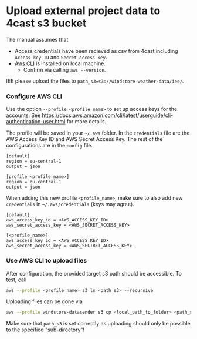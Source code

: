 # Upload external project data to 4cast s3 bucket

The manual assumes that 
- Access credentials have been recieved as csv from 4cast including `Access key ID` and `Secret access key`. 
- [Aws CLI](https://docs.aws.amazon.com/cli/latest/userguide/getting-started-install.html) is installed on local machine.
  - Confirm via calling `aws --version`.

IEE please upload the files to `path_s3=s3://windstore-weather-data/iee/`.
### Configure AWS CLI 

Use the option `--profile <profile_name>` to set up access keys for the accounts.
See https://docs.aws.amazon.com/cli/latest/userguide/cli-authentication-user.html for more details.

The profile will be saved in your `~/.aws` folder. In the `credentials` file are the AWS Access Key ID  and AWS Secret Access Key. The rest of the configurations are in the `config` file. 

```
[default]
region = eu-central-1
output = json

[profile <profile_name>]
region = eu-central-1
output = json
```

When adding this new profile `<profile_name>`, make sure to also add new `credentials` in `~/.aws/credentials` (keys may agree).

```
[default]
aws_access_key_id = <AWS_ACCESS_KEY_ID>
aws_secret_access_key = <AWS_SECRET_ACCESS_KEY>

[<profile_name>]
aws_access_key_id = <AWS_ACCESS_KEY_ID>
aws_secret_access_key = <AWS_SECTRET_ACCESS_KEY>
```

### Use AWS CLI to upload files

After configuration, the provided target s3 path should be accessible. To test, call

```bash
aws --profile <profile_name> s3 ls <path_s3> --recursive
```

Uploading files can be done via

```bash
aws --profile windstore-datasender s3 cp <local_path_to_folder> <path_s3> --recursive
```

Make sure that `path_s3` is set correctly as uploading should only be possible to the specified "sub-directory"! 